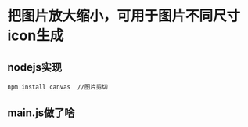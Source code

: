 

# 把图片放大缩小，可用于图片不同尺寸icon生成

## nodejs实现

```
npm install canvas  //图片剪切
```

## main.js做了啥
```
```


